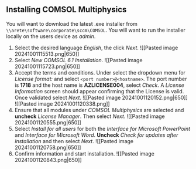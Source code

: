 ## Installing COMSOL Multiphysics

You will want to download the latest .exe installer from ```\\arete\software\corporate\sccm\COMSOL```. You will want to run the installer locally on the users device as *admin*.

1. Select the desired language *English*, the click *Next*.
![[Pasted image 20241001115513.png|650]]
2. Select *New COMSOL 6.1 Installation*.
![[Pasted image 20241001115723.png|650]]
3. Accept the terms and conditions. Under select the dropdown menu for *License format:* and select ``<port number>@<hostname>``. The port number is **1718** and the host name is **AZLICENSE004**, select *Check*. A *License Information* screen should appear confirming that the License is valid. Once validated select *Next*.
![[Pasted image 20241001120152.png|650]]
![[Pasted image 20241001120338.png]]
4. Ensure that all modules under *COMSOL Multiphysics* are selected and **uncheck** *License Manager*. Then select *Next*.
![[Pasted image 20241001120555.png|650]]
5. Select *Install for all users* for both the *Interface for Microsoft PowerPoint* and *Interface for Microsoft Word*. **Uncheck** *Check for updates after installation* and then select *Next*.
![[Pasted image 20241001120758.png|650]]
6. Confirm information and start installation.
![[Pasted image 20241001120843.png|650]]

